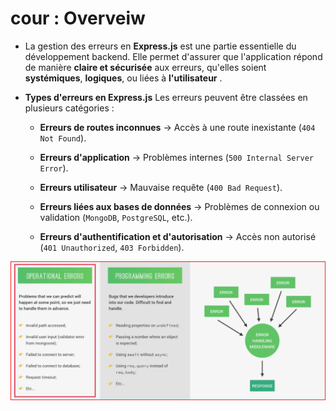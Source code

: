 # cour : **Overveiw**



- La gestion des erreurs en **Express.js** est une partie essentielle du développement backend. Elle permet d'assurer que l'application répond de manière **claire et sécurisée** aux erreurs, qu'elles soient **systémiques**, **logiques**, ou liées à **l'utilisateur** . 


- **Types d'erreurs en Express.js** Les erreurs peuvent être classées en plusieurs catégories :
    
    - **Erreurs de routes inconnues** → Accès à une route inexistante (`404 Not Found`).
    
    - **Erreurs d'application** → Problèmes internes (`500 Internal Server Error`).
    
    - **Erreurs utilisateur** → Mauvaise requête (`400 Bad Request`).
    
    - **Erreurs liées aux bases de données** → Problèmes de connexion ou validation (`MongoDB`, `PostgreSQL`, etc.).
    
    - **Erreurs d'authentification et d'autorisation** → Accès non autorisé (`401 Unauthorized`, `403 Forbidden`).




![alt text](image-1.png)